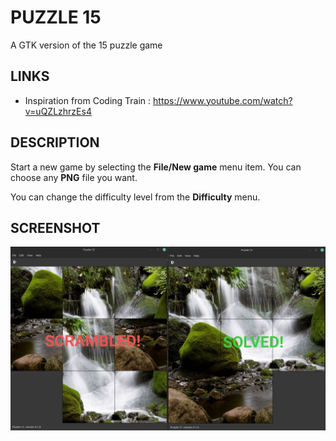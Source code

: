 # PUZZLE 15

A GTK version of the 15 puzzle game

## LINKS

* Inspiration from Coding Train : https://www.youtube.com/watch?v=uQZLzhrzEs4

## DESCRIPTION

Start a new game by selecting the **File/New game** menu item. You can choose any **PNG** file you want. 

You can change the difficulty level from the **Difficulty** menu.

## SCREENSHOT

![screenshot](assets/screenshot.png)
